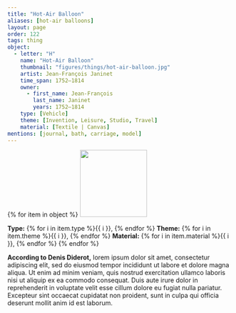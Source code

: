 ```yaml
---
title: "Hot-Air Balloon"
aliases: [hot-air balloons]
layout: page
order: 122
tags: thing
object:
  - letter: "H"
    name: "Hot-Air Balloon"
    thumbnail: "figures/things/hot-air-balloon.jpg"
    artist: Jean-François Janinet
    time_span: 1752–1814
    owner:
      - first_name: Jean-François
        last_name: Janinet
        years: 1752–1814
    type: [Vehicle]
    theme: [Invention, Leisure, Studio, Travel]
    material: [Textile | Canvas]
mentions: [journal, bath, carriage, model]
---
```


{% for item in object %}
<img src="/_assets/images/{{ item.thumbnail }}" width="150"/>

**Type:** {% for i in item.type %}{{ i }}, {% endfor %}
**Theme:** {% for i in item.theme %}{{ i }}, {% endfor %}
**Material:** {% for i in item.material %}{{ i }}, {% endfor %}
{% endfor %}

**According to Denis Diderot,** lorem ipsum dolor sit amet, consectetur adipiscing elit, sed do eiusmod tempor incididunt ut labore et dolore magna aliqua. Ut enim ad minim veniam, quis nostrud exercitation ullamco laboris nisi ut aliquip ex ea commodo consequat. Duis aute irure dolor in reprehenderit in voluptate velit esse cillum dolore eu fugiat nulla pariatur. Excepteur sint occaecat cupidatat non proident, sunt in culpa qui officia deserunt mollit anim id est laborum.